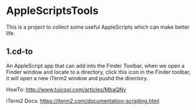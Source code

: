 # AppleScriptsTools

This is a project to collect some useful AppleScripts which can make better life.

## 1.cd-to

An AppleScript app that can add into the Finder Toolbar, when we open a Finder window and locate to a directory, click
this icon in the Finder toolbar, it will open a new iTerm2 window and pushd the directory.

HowTo: http://www.tuicool.com/articles/MbaQNv

iTerm2 Docs: https://iterm2.com/documentation-scripting.html
